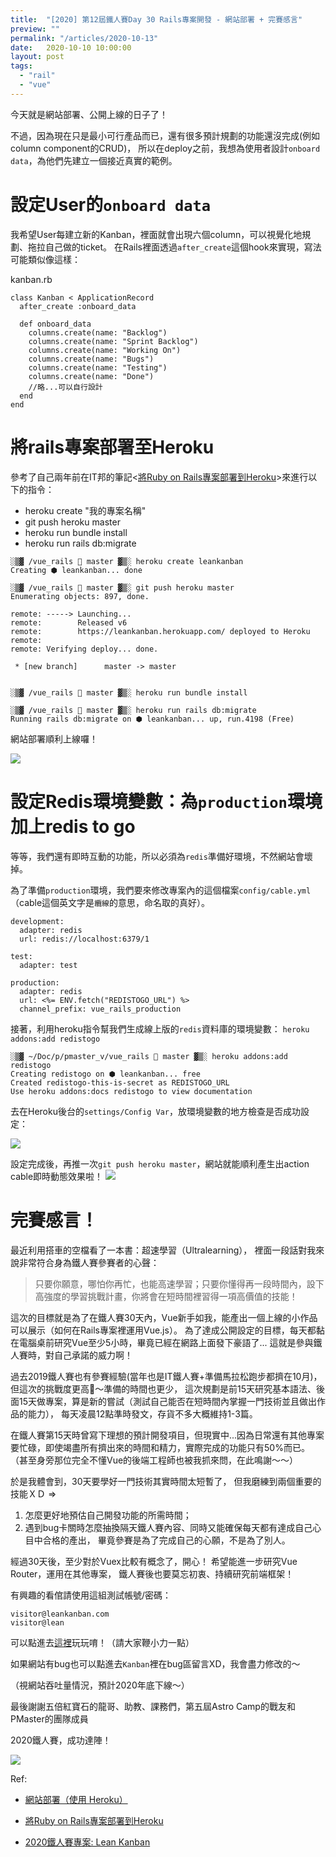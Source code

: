 ```yaml
---
title:  "[2020] 第12屆鐵人賽Day 30 Rails專案開發 - 網站部署 + 完賽感言"
preview: ""
permalink: "/articles/2020-10-13"
date:   2020-10-10 10:00:00
layout: post
tags: 
  - "rail"
  - "vue"    
---
```


今天就是網站部署、公開上線的日子了！

不過，因為現在只是最小可行產品而已，還有很多預計規劃的功能還沒完成(例如column component的CRUD)，
所以在deploy之前，我想為使用者設計`onboard data`，為他們先建立一個接近真實的範例。

# 設定User的`onboard data`

我希望User每建立新的Kanban，裡面就會出現六個column，可以視覺化地規劃、拖拉自己做的ticket。
在Rails裡面透過`after_create`這個hook來實現，寫法可能類似像這樣：

kanban.rb
```
class Kanban < ApplicationRecord
  after_create :onboard_data

  def onboard_data
    columns.create(name: "Backlog")
    columns.create(name: "Sprint Backlog")
    columns.create(name: "Working On")
    columns.create(name: "Bugs")
    columns.create(name: "Testing")
    columns.create(name: "Done")    
    //略...可以自行設計
  end
end
```

# 將rails專案部署至Heroku

參考了自己兩年前在IT邦的筆記<[將Ruby on Rails專案部署到Heroku](https://ithelp.ithome.com.tw/articles/10199014)>來進行以下的指令：

- heroku create "我的專案名稱"
- git push heroku master
- heroku run bundle install
- heroku run rails db:migrate

```
░▒▓ /vue_rails  master ▓▒░ heroku create leankanban
Creating ⬢ leankanban... done

░▒▓ /vue_rails  master ▓▒░ git push heroku master
Enumerating objects: 897, done.

remote: -----> Launching...
remote:        Released v6
remote:        https://leankanban.herokuapp.com/ deployed to Heroku
remote:
remote: Verifying deploy... done.

 * [new branch]      master -> master


░▒▓ /vue_rails  master ▓▒░ heroku run bundle install

░▒▓ /vue_rails  master ▓▒░ heroku run rails db:migrate
Running rails db:migrate on ⬢ leankanban... up, run.4198 (Free)

```

網站部署順利上線囉！

![](https://i.imgur.com/kHrx2ai.png)


# 設定Redis環境變數：為`production`環境加上redis to go

等等，我們還有即時互動的功能，所以必須為`redis`準備好環境，不然網站會壞掉。  

為了準備`production`環境，我們要來修改專案內的這個檔案`config/cable.yml`（cable這個英文字是`纜線`的意思，命名取的真好）。

```
development:
  adapter: redis
  url: redis://localhost:6379/1

test:
  adapter: test

production:
  adapter: redis
  url: <%= ENV.fetch("REDISTOGO_URL") %>
  channel_prefix: vue_rails_production
```

接著，利用heroku指令幫我們生成線上版的`redis`資料庫的環境變數：
`heroku addons:add redistogo`

```
░▒▓ ~/Doc/p/pmaster_v/vue_rails  master ▓▒░ heroku addons:add redistogo
Creating redistogo on ⬢ leankanban... free
Created redistogo-this-is-secret as REDISTOGO_URL
Use heroku addons:docs redistogo to view documentation
```

去在Heroku後台的`settings/Config Var`，放環境變數的地方檢查是否成功設定：

![](https://i.imgur.com/v1lvIk6.png)  

設定完成後，再推一次`git push heroku master`，網站就能順利產生出action cable即時動態效果啦！
![](https://i.imgur.com/G5comrd.gif)


# 完賽感言！

最近利用搭車的空檔看了一本書：超速學習（Ultralearning），
裡面一段話對我來說非常符合身為鐵人賽參賽者的心聲：

> 只要你願意，哪怕你再忙，也能高速學習；只要你懂得再一段時間內，設下高強度的學習挑戰計畫，你將會在短時間裡習得一項高價值的技能！

這次的目標就是為了在鐵人賽30天內，Vue新手如我，能產出一個上線的小作品可以展示（如何在Rails專案裡運用Vue.js）。
為了達成公開設定的目標，每天都黏在電腦桌前研究Vue至少5小時，畢竟已經在網路上面發下豪語了...
這就是參與鐵人賽時，對自己承諾的威力啊！

過去2019鐵人賽也有參賽經驗(當年也是IT鐵人賽+準備馬拉松跑步都擠在10月)，
但這次的挑戰度更高～準備的時間也更少，
這次規劃是前15天研究基本語法、後面15天做專案，算是新的嘗試（測試自己能否在短時間內掌握一門技術並且做出作品的能力），
每天凌晨12點準時發文，存貨不多大概維持1-3篇。

在鐵人賽第15天時曾寫下理想的預計開發項目，但現實中...因為日常還有其他專案要忙碌，即使竭盡所有擠出來的時間和精力，實際完成的功能只有50%而已。
（甚至身旁那位完全不懂Vue的後端工程師也被我抓來問，在此鳴謝～～）

於是我體會到，30天要學好一門技術其實時間太短暫了，
但我磨練到兩個重要的技能ＸＤ =>
1. 怎麼更好地預估自己開發功能的所需時間；
2. 遇到bug卡關時怎麼抽換隔天鐵人賽內容、同時又能確保每天都有達成自己心目中合格的產出，
畢竟參賽是為了完成自己的心願，不是為了別人。

經過30天後，至少對於Vuex比較有概念了，開心！
希望能進一步研究Vue Router，運用在其他專案，
鐵人賽後也要莫忘初衷、持續研究前端框架！


有興趣的看倌請使用這組測試帳號/密碼：
```
visitor@leankanban.com
visitor@lean
```

可以點進去[這裡](https://leankanban.herokuapp.com/)玩玩唷！（請大家鞭小力一點）

如果網站有bug也可以點進去`Kanban`裡在bug區留言XD，我會盡力修改的～

（視網站吞吐量情況，預計2020年底下線～）

最後謝謝五倍紅寶石的龍哥、助教、課務們，第五屆Astro Camp的戰友和PMaster的團隊成員

2020鐵人賽，成功達陣！

![](https://i.imgur.com/TGCczS6.png)

Ref: 

* [網站部署（使用 Heroku）](https://railsbook.tw/chapters/32-deployment-with-heroku.html)  

* [將Ruby on Rails專案部署到Heroku](https://ithelp.ithome.com.tw/articles/10199014)

* [2020鐵人賽專案: Lean Kanban](https://leankanban.herokuapp.com/)  

